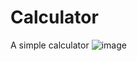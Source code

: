 # Calculator
A simple calculator 
![image](https://github.com/KrispWaffle/Calculator/assets/70916412/82547f35-da3f-4a12-b918-dadcd257690f)
